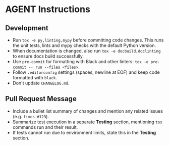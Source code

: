 # AGENT Instructions

## Development
- Run `tox -e py,linting,mypy` before committing code changes. This runs the unit tests, lints and mypy checks with the default Python version.
- When documentation is changed, also run `tox -e docbuild,doclinting` to ensure docs build successfully.
- Use `pre-commit` for formatting with Black and other linters: `tox -e pre-commit -- run --files <files>`.
- Follow `.editorconfig` settings (spaces, newline at EOF) and keep code formatted with `black`.
- Don't update `CHANGELOG.md`.

## Pull Request Message
- Include a bullet list summary of changes and mention any related issues (e.g. `fixes #123`).
- Summarize test execution in a separate **Testing** section, mentioning `tox` commands run and their result.
- If tests cannot run due to environment limits, state this in the **Testing** section.
